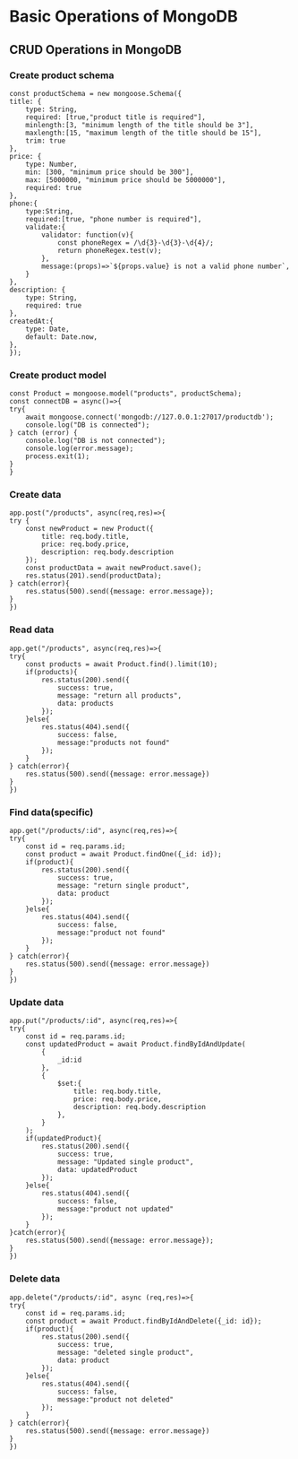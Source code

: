 # Basic Operations of MongoDB

## CRUD Operations in MongoDB

### Create product schema

    const productSchema = new mongoose.Schema({
    title: {
        type: String,
        required: [true,"product title is required"],
        minlength:[3, "minimum length of the title should be 3"],
        maxlength:[15, "maximum length of the title should be 15"],
        trim: true
    },
    price: {
        type: Number,
        min: [300, "minimum price should be 300"],
        max: [5000000, "minimum price should be 5000000"],
        required: true
    },
    phone:{
        type:String,
        required:[true, "phone number is required"],
        validate:{
            validator: function(v){
                const phoneRegex = /\d{3}-\d{3}-\d{4}/;
                return phoneRegex.test(v);
            },
            message:(props)=>`${props.value} is not a valid phone number`,
        }
    },
    description: {
        type: String,
        required: true
    },
    createdAt:{
        type: Date,
        default: Date.now,
    },
    });

### Create product model

    const Product = mongoose.model("products", productSchema);
    const connectDB = async()=>{
    try{
        await mongoose.connect('mongodb://127.0.0.1:27017/productdb');
        console.log("DB is connected");
    } catch (error) {
        console.log("DB is not connected");
        console.log(error.message);
        process.exit(1);
    }
    }

### Create data

    app.post("/products", async(req,res)=>{
    try {
        const newProduct = new Product({
            title: req.body.title,
            price: req.body.price,
            description: req.body.description
        });
        const productData = await newProduct.save();
        res.status(201).send(productData);
    } catch(error){
        res.status(500).send({message: error.message});
    }
    })
 
 ### Read data
 
    app.get("/products", async(req,res)=>{
    try{
        const products = await Product.find().limit(10);
        if(products){
            res.status(200).send({
                success: true,
                message: "return all products",
                data: products
            });
        }else{
            res.status(404).send({
                success: false,
                message:"products not found"
            });
        }
    } catch(error){
        res.status(500).send({message: error.message})
    }
    })
 ### Find data(specific)
 
    app.get("/products/:id", async(req,res)=>{
    try{
        const id = req.params.id;
        const product = await Product.findOne({_id: id});
        if(product){
            res.status(200).send({
                success: true,
                message: "return single product",
                data: product
            });
        }else{
            res.status(404).send({
                success: false,
                message:"product not found"
            });
        }
    } catch(error){
        res.status(500).send({message: error.message})
    }
    })
    
 ### Update data
 
    app.put("/products/:id", async(req,res)=>{
    try{
        const id = req.params.id;
        const updatedProduct = await Product.findByIdAndUpdate(
            {
                _id:id
            },
            {
                $set:{
                    title: req.body.title,
                    price: req.body.price,
                    description: req.body.description
                },
            }
        );
        if(updatedProduct){
            res.status(200).send({
                success: true,
                message: "Updated single product",
                data: updatedProduct
            });
        }else{
            res.status(404).send({
                success: false,
                message:"product not updated"
            });
        }
    }catch(error){
        res.status(500).send({message: error.message});
    }
    })

### Delete data

    app.delete("/products/:id", async (req,res)=>{
    try{
        const id = req.params.id;
        const product = await Product.findByIdAndDelete({_id: id});
        if(product){
            res.status(200).send({
                success: true,
                message: "deleted single product",
                data: product
            });
        }else{
            res.status(404).send({
                success: false,
                message:"product not deleted"
            });
        }
    } catch(error){
        res.status(500).send({message: error.message})
    }
    })
